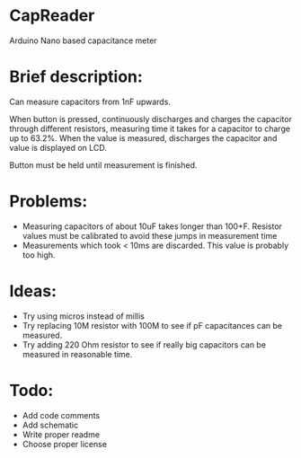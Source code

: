 # CapReader
Arduino Nano based capacitance meter

# Brief description:
Can measure capacitors from 1nF upwards.

When button is pressed, continuously discharges and charges the capacitor through different resistors, measuring time it takes for a capacitor to charge up to 63.2%.
When the value is measured, discharges the capacitor and value is displayed on LCD.

Button must be held until measurement is finished.

# Problems:
 
 - Measuring capacitors of about 10uF takes longer than 100+F. Resistor values must be calibrated to avoid these jumps in measurement time
 - Measurements which took < 10ms are discarded. This value is probably too high.

# Ideas:
 - Try using micros instead of millis
 - Try replacing 10M resistor with 100M to see if pF capacitances can be measured.
 - Try adding 220 Ohm resistor to see if really big capacitors can be measured in reasonable time.

# Todo:
 - Add code comments
 - Add schematic
 - Write proper readme
 - Choose proper license